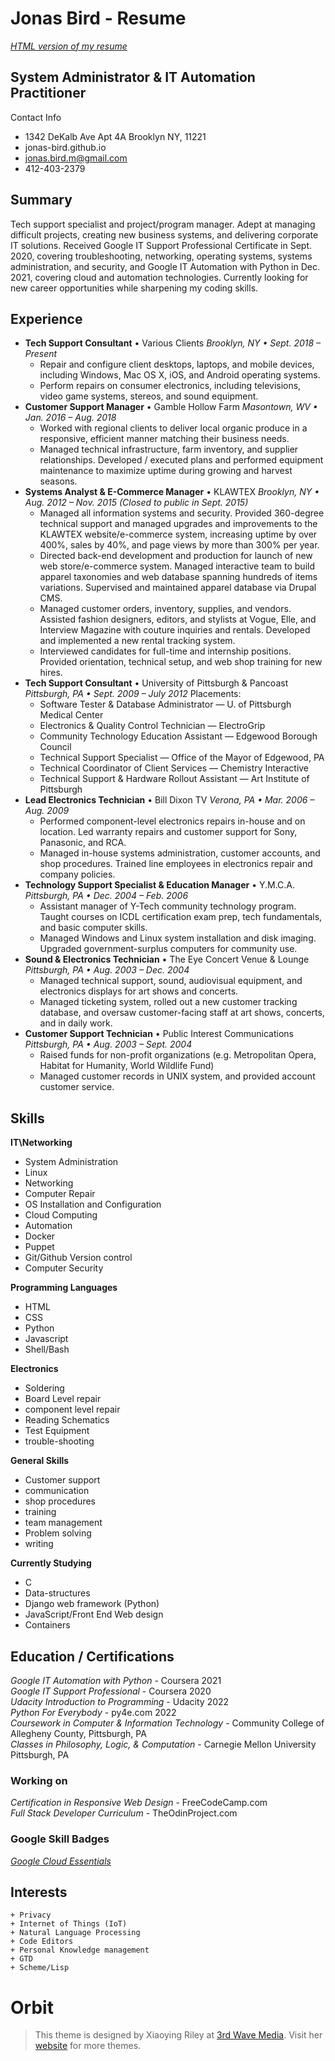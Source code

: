 # Jonas Bird - Resume

*[HTML version of my resume](https://jonas-bird.github.io/Jonas-Bird-HTML-Resume/)*

## System Administrator & IT Automation Practitioner 

Contact Info
+ 1342 DeKalb Ave Apt 4A Brooklyn NY, 11221
+ jonas-bird.github.io  
+ jonas.bird.m@gmail.com  
+ 412-403-2379

## Summary 

Tech support specialist and project/program manager. Adept at managing difficult projects, creating new business systems, and delivering corporate IT solutions. Received Google IT Support Professional Certificate in Sept. 2020, covering troubleshooting, networking, operating systems, systems administration, and security, and Google IT Automation with Python in Dec. 2021, covering cloud and automation technologies. Currently looking for new career opportunities while sharpening my coding skills.

## Experience 

+ **Tech Support Consultant** • Various Clients *Brooklyn, NY • Sept. 2018 – Present*
    + Repair and configure client desktops, laptops, and mobile devices, including Windows, Mac OS X, iOS, and Android operating systems.
    + Perform repairs on consumer electronics, including televisions, video game systems, stereos, and sound equipment.  
+ **Customer Support Manager** • Gamble Hollow Farm *Masontown, WV • Jan. 2016 – Aug. 2018*
  + Worked with regional clients to deliver local organic produce in a responsive, efficient manner matching their business needs.
  + Managed technical infrastructure, farm inventory, and supplier relationships. Developed / executed plans and performed equipment maintenance to maximize uptime during growing and harvest seasons.
+ **Systems Analyst & E-Commerce Manager** • KLAWTEX *Brooklyn, NY • Aug. 2012 – Nov. 2015 (Closed to public in Sept. 2015)*
  + Managed all information systems and security. Provided 360-degree technical support and managed upgrades and improvements to the KLAWTEX website/e-commerce system, increasing uptime by over 400%, sales by 40%, and page views by more than 300% per year.
  + Directed back-end development and production for launch of new web store/e-commerce system. Managed interactive team to build apparel taxonomies and web database spanning hundreds of items variations. Supervised and maintained apparel database via Drupal CMS.
  + Managed customer orders, inventory, supplies, and vendors. Assisted fashion designers, editors, and stylists at Vogue, Elle, and Interview Magazine with couture inquiries and rentals. Developed and implemented a new rental tracking system.
  + Interviewed candidates for full-time and internship positions. Provided orientation, technical setup, and web shop training for new hires.
+ **Tech Support Consultant** • University of Pittsburgh & Pancoast *Pittsburgh, PA • Sept. 2009 – July 2012*
  Placements:
  + Software Tester & Database Administrator — U. of Pittsburgh Medical Center
  + Electronics & Quality Control Technician — ElectroGrip
  + Community Technology Education Assistant — Edgewood Borough Council
  + Technical Support Specialist — Office of the Mayor of Edgewood, PA
  + Technical Coordinator of Client Services — Chemistry Interactive
  + Technical Support & Hardware Rollout Assistant — Art Institute of Pittsburgh
+ **Lead Electronics Technician** • Bill Dixon TV *Verona, PA • Mar. 2006 – Aug. 2009*
  + Performed component-level electronics repairs in-house and on location. Led warranty repairs and customer support for Sony, Panasonic, and RCA.
  + Managed in-house systems administration, customer accounts, and shop procedures. Trained line employees in electronics repair and company policies.
+ **Technology Support Specialist & Education Manager** • Y.M.C.A. *Pittsburgh, PA • Dec. 2004 – Feb. 2006*
  + Assistant manager of Y-Tech community technology program. Taught courses on ICDL certification exam prep, tech fundamentals, and basic computer skills.
  + Managed Windows and Linux system installation and disk imaging. Upgraded government-surplus computers for community use.
+ **Sound & Electronics Technician** • The Eye Concert Venue & Lounge *Pittsburgh, PA • Aug. 2003 – Dec. 2004*
  + Managed technical support, sound, audiovisual equipment, and electronics displays for art shows and concerts.
  + Managed ticketing system, rolled out a new customer tracking database, and oversaw customer-facing staff at art shows, concerts, and in daily work.
+ **Customer Support Technician** • Public Interest Communications *Pittsburgh, PA • Aug. 2003 – Sept. 2004*
  + Raised funds for non-profit organizations (e.g. Metropolitan Opera, Habitat for Humanity, World Wildlife Fund)
  + Managed customer records in UNIX system, and provided account customer service.


## Skills

**IT\Networking** 
+ System Administration 
+ Linux 
+ Networking 
+ Computer Repair 
+ OS Installation and Configuration 
+ Cloud Computing 
+ Automation 
+ Docker 
+ Puppet 
+ Git/Github Version control
+ Computer Security
    
**Programming Languages** 
+ HTML
+ CSS
+ Python 
+ Javascript 
+ Shell/Bash 
    
**Electronics** 
+ Soldering 
+ Board Level repair 
+ component level repair 
+ Reading Schematics 
+ Test Equipment 
+ trouble-shooting

**General Skills** 
+ Customer support 
+ communication 
+ shop procedures 
+ training 
+ team management
+ Problem solving
+ writing

**Currently Studying** 
+ C
+ Data-structures
+ Django web framework (Python) 
+ JavaScript/Front End Web design
+ Containers

## Education / Certifications 

*Google IT Automation with Python* - Coursera 2021  
*Google IT Support Professional* - Coursera 2020  
*Udacity Introduction to Programming* - Udacity 2022  
*Python For Everybody* - py4e.com 2022  
*Coursework in Computer & Information Technology* - Community College of Allegheny County, Pittsburgh, PA  
*Classes in Philosophy, Logic, & Computation* - Carnegie Mellon University Pittsburgh, PA  

### Working on 

*Certification in Responsive Web Design* - FreeCodeCamp.com  
*Full Stack Developer Curriculum* - TheOdinProject.com  

### Google Skill Badges

*[Google Cloud Essentials](https://www.cloudskillsboost.google/public_profiles/27ba7c49-384b-4468-9c83-1c29352645ea)*
    
## Interests 

    + Privacy 
    + Internet of Things (IoT)
    + Natural Language Processing 
    + Code Editors 
    + Personal Knowledge management 
    + GTD
    + Scheme/Lisp



# Orbit
> This theme is designed by Xiaoying Riley at [3rd Wave Media](http://themes.3rdwavemedia.com/). 
> Visit her [website](http://themes.3rdwavemedia.com/) for more themes.

